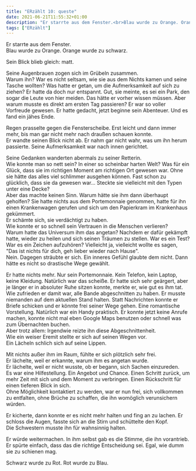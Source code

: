 ```yaml
---
title: "ERzählt 10: queste"
date: 2021-06-21T11:55:32+01:00
description: "Er starrte aus dem Fenster.<br>Blau wurde zu Orange. Orange wurde zu schwarz.<br>"
tags: ["ERzählt"]
---
```


Er starrte aus dem Fenster.\
Blau wurde zu Orange. Orange wurde zu schwarz.

Sein Blick blieb gleich: matt.

Seine Augenbrauen zogen sich im Grübeln zusammen.\
Warum ihn? War es nicht seltsam, wie sie aus dem Nichts kamen und seine Tasche wollten? Was hatte er getan, um die Aufmerksamkeit auf sich zu ziehen? Er hatte da doch nur entspannt. Gut, sie meinte, es sei ein Park, den sogar die Leute von hier meiden. Das hätte er vorher wissen müssen. Aber warum musste es direkt am ersten Tag passieren? Er war so voller Vorfreude gewesen. Er hatte gedacht, jetzt beginne sein Abenteuer. Und es fand ein jähes Ende.

Regen prasselte gegen die Fensterscheibe. Erst leicht und dann immer mehr, bis man gar nicht mehr nach draußen schauen konnte.\
Er wandte seinen Blick nicht ab. Er nahm gar nicht wahr, was um ihn herum passierte. Seine Aufmerksamkeit war nach innen gerichtet.

Seine Gedanken wanderten abermals zu seiner Retterin.\
Wie konnte man so nett sein? In einer so scheinbar harten Welt? Was für ein Glück, dass sie im richtigen Moment am richtigen Ort gewesen war. Ohne sie hätte das alles viel schlimmer ausgehen können. Fast schon zu glücklich, dass sie da gewesen war... Steckte sie vielleicht mit den Typen unter eine Decke?\
Aber das machte keinen Sinn. Warum hätte sie ihm dann überhaupt geholfen? Sie hatte nichts aus dem Portemonnaie genommen, hatte für ihn einen Krankenwagen gerufen und sich um den Papierkram im Krankenhaus gekümmert.\
Er schämte sich, sie verdächtigt zu haben.\
Wie konnte er so schnell sein Vertrauen in die Menschen verlieren?\
Warum hatte das Universum ihm das angetan? Nachdem er dafür gekämpft hatte, wieder zu heilen und sich seinen Träumen zu stellen. War es ein Test? War es ein Zeichen aufzuhören? Vielleicht ja, vielleicht wollte es sagen, "Das ist nichts für dich, geh lieber wieder nach Hause".\
Nein. Dagegen sträubte er sich. Ein inneres Gefühl glaubte dem nicht. Dann hätte es nicht so drastische Wege gewählt. 

Er hatte nichts mehr. Nur sein Portemonnaie. Kein Telefon, kein Laptop, keine Kleidung. Natürlich war das scheiße. Er hatte sich sehr geärgert, aber je länger er in absoluter Ruhe sitzen konnte, merkte er, wie gut es ihm tat. Wie zufrieden er damit war, alle Bande abgeschnitten zu haben. Er musste niemanden auf dem aktuellen Stand halten. Statt Nachrichten konnte er Briefe schicken und er könnte frei seiner Wege gehen. Eine romantische Vorstellung. Natürlich war ein Handy praktisch. Er konnte jetzt keine Anrufe machen, konnte nicht mal eben Google Maps benutzen oder schnell was zum Übernachten buchen.\
Aber trotz allem: Irgendwie reizte ihn diese Abgeschnittenheit.\
Wie ein weiser Eremit stellte er sich auf seinen Wegen vor.\
Ein Lächeln schlich sich auf seine Lippen.

Mit nichts außer ihm im Raum, fühlte er sich plötzlich sehr frei.\
Er lächelte, weil er erkannte, warum ihm es angetan wurde.\
Er lächelte, weil er nicht wusste, ob er begann, sich Sachen einzureden.\
Es war eine Hilfestellung. Ein Angebot und Chance. Einen Schritt zurück, um mehr Zeit mit sich und dem Moment zu verbringen. Einen Rückschritt für einen tieferen Blick in sich.\
Ohne Möglichkeit kontaktiert zu werden, war er nun frei, sich vollkommen zu entfalten, ohne Brüche zu schaffen, die ihn womöglich verunsichern würden.

Er kicherte, dann konnte er es nicht mehr halten und fing an zu lachen. Er schloss die Augen, fasste sich an die Stirn und schüttelte den Kopf.\
Die Schwestern musste ihn für wahnsinnig halten.

Er würde weitermachen. In ihm selbst gab es die Stimme, die ihn vorantrieb.\
Er spürte einfach, dass das die richtige Entscheidung sei. Egal, wie dumm sie zu schienen mag.

Schwarz wurde zu Rot. Rot wurde zu Blau.
